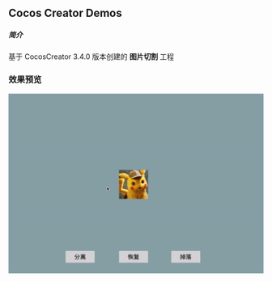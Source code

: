 ## Cocos Creator Demos

##### 简介
基于 CocosCreator 3.4.0 版本创建的 **图片切割** 工程

### 效果预览
![image](../../gif/202204/2022042901.gif)
